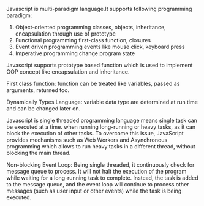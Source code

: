 Javascript is multi-paradigm language.It supports following programming paradigm:
1. Object-oriented programming
    classes, objects, inheritance, encapsulation through use of prototype
2. Functional programming
    first-class function, closures
3. Event driven programming
    events like mouse click, keyboard press
4. Imperative programming
    change program state

Javascript supports prototype based function which is used to implement OOP concept like encapsulation and inheritance.

First class function: function can be treated like variables, passed as arguments, returned too.

Dynamically Types Language: variable data type are determined at run time and can be changed later on.

Javascript is single threaded programming language means single task can be executed at a time. when running long-running or heavy tasks, as it can block the execution of other tasks. To overcome this issue, JavaScript provides mechanisms such as Web Workers and Asynchronous programming which allows to run heavy tasks in a different thread, without blocking the main thread.

Non-blocking Event Loop: Being single threaded, it continuously check for message queue to process. It will not halt the execution of the program while waiting for a long-running task to complete. Instead, the task is added to the message queue, and the event loop will continue to process other messages (such as user input or other events) while the task is being executed.